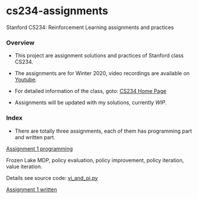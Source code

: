 # cs234-assignments
Stanford CS234: Reinforcement Learning assignments and practices

### Overview

- This project are assignment solutions and practices of Stanford class CS234.

- The assignments are for Winter 2020, video recordings are available on [Youtube](https://www.youtube.com/playlist?list=PLoROMvodv4rOSOPzutgyCTapiGlY2Nd8uv).

- For detailed information of the class, goto: [CS234 Home Page](https://web.stanford.edu/class/cs234/)

- Assignments will be updated with my solutions, currently *WIP*.

### Index

- There are totally three assignments, each of them has programming part and written part.

[Assignment 1 programming](/assignment1)

Frozen Lake MDP, policy evaluation, policy improvement, policy iteration, value iteration.

Details see source code: [vi_and_pi.py](/assignment1/vi_and_pi.py)

[Assignment 1 written](/assignment1_written)
